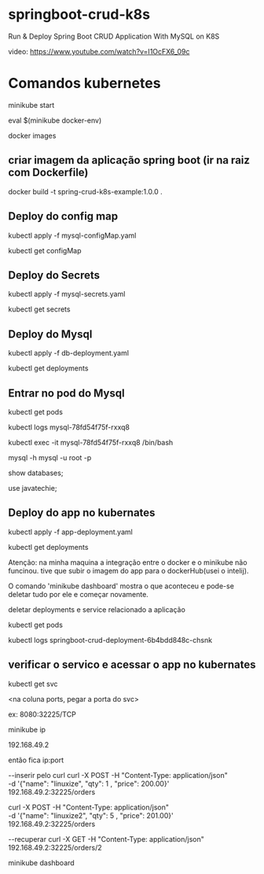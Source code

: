 # springboot-crud-k8s
Run &amp; Deploy Spring Boot CRUD Application With MySQL on K8S

video: <https://www.youtube.com/watch?v=I1OcFX6_09c>

# Comandos kubernetes

minikube start

eval $(minikube docker-env)

docker images

## criar imagem da aplicação spring boot (ir na raiz com Dockerfile)

docker build -t spring-crud-k8s-example:1.0.0 .

## Deploy do config map

kubectl apply -f mysql-configMap.yaml

kubectl get configMap

## Deploy do Secrets

kubectl apply -f mysql-secrets.yaml

kubectl get secrets

## Deploy do Mysql

kubectl apply -f db-deployment.yaml

kubectl get deployments

## Entrar no pod do Mysql

kubectl get pods

kubectl logs mysql-78fd54f75f-rxxq8

kubectl exec -it mysql-78fd54f75f-rxxq8 /bin/bash

mysql -h mysql -u root -p
<informe a senha: root>

show databases;

use javatechie;

## Deploy do app no kubernates

kubectl apply -f app-deployment.yaml

kubectl get deployments

Atenção: na minha maquina a integração entre o docker e 
o minikube não funcinou. tive que subir o imagem do app
para o dockerHub(usei o intelij). 

O comando 'minikube dashboard' mostra o que aconteceu e 
pode-se deletar tudo por ele e começar novamente.

deletar deployments e service relacionado a aplicação

kubectl get pods

kubectl logs springboot-crud-deployment-6b4bdd848c-chsnk

## verificar o servico e acessar o app no kubernates

kubectl get svc

<na coluna ports, pegar a porta do svc>

ex: 8080:32225/TCP

minikube ip

192.168.49.2

então fica ip:port

--inserir pelo curl
curl -X POST -H "Content-Type: application/json" \
-d '{"name": "linuxize", "qty": 1 , "price": 200.00}' \
192.168.49.2:32225/orders

curl -X POST -H "Content-Type: application/json" \
-d '{"name": "linuxize2", "qty": 5 , "price": 201.00}' \
192.168.49.2:32225/orders

--recuperar
curl -X GET -H "Content-Type: application/json" \
192.168.49.2:32225/orders/2


minikube dashboard